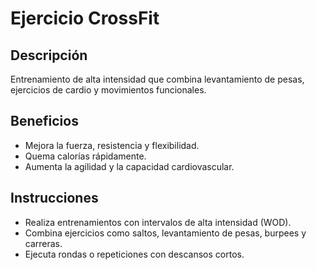 # Ejercicio CrossFit

## Descripción
Entrenamiento de alta intensidad que combina levantamiento de pesas, ejercicios de cardio y movimientos funcionales.

## Beneficios
- Mejora la fuerza, resistencia y flexibilidad.
- Quema calorías rápidamente.
- Aumenta la agilidad y la capacidad cardiovascular.

## Instrucciones
- Realiza entrenamientos con intervalos de alta intensidad (WOD).
- Combina ejercicios como saltos, levantamiento de pesas, burpees y carreras.
- Ejecuta rondas o repeticiones con descansos cortos.